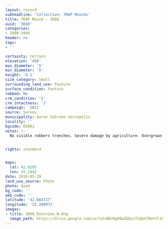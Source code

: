 ```yaml
---
layout: record
subheadline: 'Collection: TRAP Mounds'
title: TRAP Mound - 3668
uuid: '3668'
categories:
- 3000-3999
header: no
tags:
- ''

certainty: Certain
elevation: '456'
max_diameter: '5'
min_diameter: '5'
height: '0.1'
size_category: Small
surrounding_land_use: Pasture
surface_condition: Pasture
robbed: No
crm_condition: '2'
crm_intactness: '2'
campaign: '2011'
source: Survey
municipality: Gorno Sahrane necropolis
locality: ''
bgcode: DS001
notes: |-
  No visible robbers trenches. Severe damage by agriculture. Overgrown by dead grass.


rights: standard


maps:
  lat: 42.6285
  lon: 25.2442
date: 2018-05-29
land_use_source: Photo
photo: Good
bg_code: ''
akb_code: ''
latitude: '42.664727'
longitude: '25.208972'
images:
- title: 3668_Overview_W.dng
  image_path: https://drive.google.com/uc?id=0B3Rg88wZDQscT1dpVTRoYVl1N00
---
```


